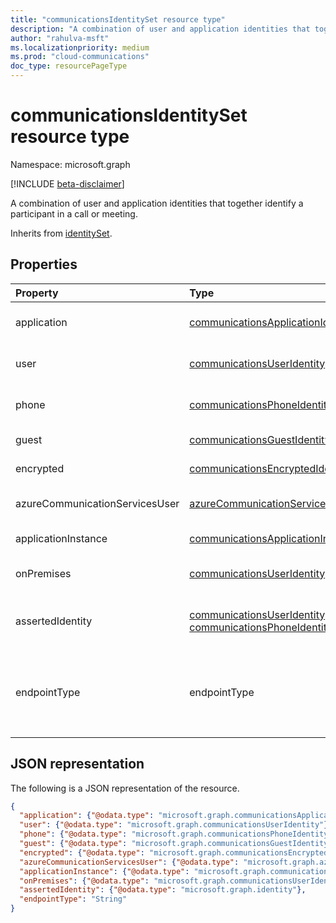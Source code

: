 ```yaml
--- 
title: "communicationsIdentitySet resource type"
description: "A combination of user and application identities that together identify a participant in a call or meeting."
author: "rahulva-msft"
ms.localizationpriority: medium
ms.prod: "cloud-communications"
doc_type: resourcePageType
---
```


# communicationsIdentitySet resource type

Namespace: microsoft.graph

[!INCLUDE [beta-disclaimer](../../includes/beta-disclaimer.md)]

A combination of user and application identities that together identify a participant in a call or meeting.

Inherits from [identitySet](identityset.md).

## Properties

| Property                       | Type                        | Description                                                                                                                                       |
| :----------------------------- | :---------------------------| :-------------------------------------------------------------------------------------------------------------------------------------------------|
| application | [communicationsApplicationIdentity](communicationsApplicationIdentity.md) | Inherited from **identitySet**. The application associated with this action. |
| user | [communicationsUserIdentity](communicationsUserIdentity.md) | Inherited from **identitySet**. The user associated with this action. |
| phone | [communicationsPhoneIdentity](communicationsPhoneIdentity.md) | Inherited from **identitySet**. The phone user associated with this action. |
| guest | [communicationsGuestIdentity](communicationsGuestIdentity.md) | The guest user associated with this action. |
| encrypted | [communicationsEncryptedIdentity](communicationsEncryptedIdentity.md) | The encrypted user associated with this action. |
| azureCommunicationServicesUser | [azureCommunicationServicesUserIdentity](azureCommunicationServicesUserIdentity.md) | The Azure Communication Services user associated with this action. |
| applicationInstance | [communicationsApplicationInstanceIdentity](communicationsApplicationInstanceIdentity.md) | The application instance associated with this action. |
| onPremises | [communicationsUserIdentity](communicationsUserIdentity.md) | The Skype for Business On-Premises user associated with this action. |
| assertedIdentity | [communicationsUserIdentity](communicationsUserIdentity.md) or [communicationsPhoneIdentity](communicationsPhoneIdentity.md) | An **identity** the participant would like to present itself as to the other participants in the call. |
| endpointType | endpointType | Type of endpoint the participant is using. Possible values are: `default`, `voicemail`, `skypeForBusiness`, `skypeForBusinessVoipPhone` and `unknownFutureValue`. |

## JSON representation

The following is a JSON representation of the resource.

<!-- {
  "blockType": "resource",
  "@odata.type": "microsoft.graph.communicationsIdentitySet",
  "optionalProperties": [
    "application",
    "user",
    "phone",
    "guest",
    "encrypted",
    "azureCommunicationServicesUser",
    "applicationInstance",
    "onPremises",
    "assertedIdentity",
    "endpointType"
  ],
} -->
```json
{
  "application": {"@odata.type": "microsoft.graph.communicationsApplicationIdentity"},
  "user": {"@odata.type": "microsoft.graph.communicationsUserIdentity"},
  "phone": {"@odata.type": "microsoft.graph.communicationsPhoneIdentity"},
  "guest": {"@odata.type": "microsoft.graph.communicationsGuestIdentity"},
  "encrypted": {"@odata.type": "microsoft.graph.communicationsEncryptedIdentity"},
  "azureCommunicationServicesUser": {"@odata.type": "microsoft.graph.azureCommunicationServicesUserIdentity"},
  "applicationInstance": {"@odata.type": "microsoft.graph.communicationsApplicationInstanceIdentity"},
  "onPremises": {"@odata.type": "microsoft.graph.communicationsUserIdentity"},
  "assertedIdentity": {"@odata.type": "microsoft.graph.identity"},
  "endpointType": "String"
}
```
